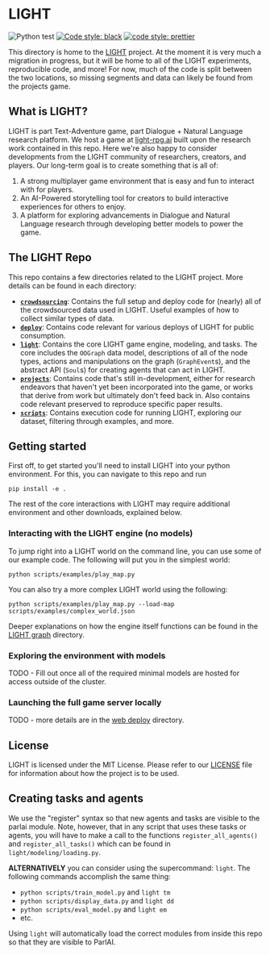 # LIGHT

![Python test](https://github.com/facebookresearch/LIGHT/workflows/Python%20test/badge.svg)
[![Code style: black](https://img.shields.io/badge/code%20style-black-000000.svg)](https://github.com/psf/black)
[![code style: prettier](https://img.shields.io/badge/code_style-prettier-ff69b4.svg?style=flat-square)](https://github.com/prettier/prettier)

This directory is home to the [LIGHT](https://parl.ai/projects/light/) project. At the moment it is very much a migration in progress, but it will be home to all of the LIGHT experiments, reproducible code, and more! For now, much of the code is split between the two locations, so missing segments and data can likely be found from the projects game.

## What is LIGHT?

LIGHT is part Text-Adventure game, part Dialogue + Natural Language research platform. We host a game at [light-rpg.ai](https://light-rpg.ai) built upon the research work contained in this repo. Here we're also happy to consider developments from the LIGHT community of researchers, creators, and players. Our long-term goal is to create something that is all of:
1. A strong multiplayer game environment that is easy and fun to interact with for players.
2. An AI-Powered storytelling tool for creators to build interactive experiences for others to enjoy.
3. A platform for exploring advancements in Dialogue and Natural Language research through developing better models to power the game.

## The LIGHT Repo

This repo contains a few directories related to the LIGHT project. More details can be found in each directory:
- [**`crowdsourcing`**](https://github.com/facebookresearch/LIGHT/tree/main/crowdsourcing): Contains the full setup and deploy code for (nearly) all of the crowdsourced data used in LIGHT. Useful examples of how to collect similar types of data.
- [**`deploy`**](https://github.com/facebookresearch/LIGHT/tree/main/deploy): Contains code relevant for various deploys of LIGHT for public consumption.
- [**`light`**](https://github.com/facebookresearch/LIGHT/tree/main/light): Contains the core LIGHT game engine, modeling, and tasks. The core includes the `OOGraph` data model, descriptions of all of the node types, actions and manipulations on the graph (`GraphEvent`s), and the abstract API (`Soul`s) for creating agents that can act in LIGHT.
- [**`projects`**](https://github.com/facebookresearch/LIGHT/tree/main/projects): Contains code that's still in-development, either for research endeavors that haven't yet been incorporated into the game, or works that derive from work but ultimately don't feed back in. Also contains code relevant preserved to reproduce specific paper results.
- [**`scripts`**](https://github.com/facebookresearch/LIGHT/tree/main/scripts): Contains execution code for running LIGHT, exploring our dataset, filtering through examples, and more.

## Getting started

First off, to get started you'll need to install LIGHT into your python environment. For this, you can navigate to this repo and run
```
pip install -e .
```
The rest of the core interactions with LIGHT may require additional environment and other downloads, explained below.

### Interacting with the LIGHT engine (no models)
To jump right into a LIGHT world on the command line, you can use some of our example code. The following will put you in the simplest world:
```
python scripts/examples/play_map.py
```

You can also try a more complex LIGHT world using the following:
```
python scripts/examples/play_map.py --load-map scripts/examples/complex_world.json
```

Deeper explanations on how the engine itself functions can be found in the [LIGHT graph](https://github.com/facebookresearch/LIGHT/tree/main/light/graph) directory.

### Exploring the environment with models

TODO - Fill out once all of the required minimal models are hosted for access outside of the cluster.

### Launching the full game server locally

TODO - more details are in the [web deploy](https://github.com/facebookresearch/LIGHT/tree/main/deploy/web/) directory.

## License

LIGHT is licensed under the MIT License. Please refer to our [LICENSE](https://github.com/facebookresearch/LIGHT/LICENSE) file for information about how the project is to be used.

## Creating tasks and agents
We use the "register" syntax so that new agents and tasks are visible to the parlai module. Note, however,
that in any script that uses these tasks or agents, you will have to make a call to the functions `register_all_agents()` and `register_all_tasks()` which can be found in `light/modeling/loading.py`.

**ALTERNATIVELY** you can consider using the supercommand: `light`. The following commands accomplish the same thing:

- `python scripts/train_model.py` and `light tm`
- `python scripts/display_data.py` and `light dd`
- `python scripts/eval_model.py` and `light em`
- etc.

Using `light` will automatically load the correct modules from inside this repo so that they are visible to ParlAI.
